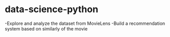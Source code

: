 # data-science-python
-Explore and analyze the dataset from MovieLens
-Build a recommendation system based on similarly of the movie
